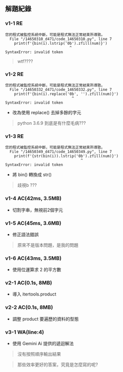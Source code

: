 ## 解題紀錄
### v1-1 RE
```text
您的程式被監控系統中斷，可能是程式無法正常結束所導致。
  File "/14650310_d471/code_14650310.py", line 7
    print(f'{bin(i).lstrip('0b').zfill(num)}')
                             ^
SyntaxError: invalid token
```
> wtf????

### v1-2 RE
```
您的程式被監控系統中斷，可能是程式無法正常結束所導致。
  File "/14650332_d471/code_14650332.py", line 7
    print(f'{bin(i).replace('0b', '').zfill(num)}')
                              ^
SyntaxError: invalid token
```
- 改為使用 replace() 去掉多餘的字元
> python 3.6.9 到底是有什麼毛病???

### v1-3 RE
```
您的程式被監控系統中斷，可能是程式無法正常結束所導致。
  File "/14650349_d471/code_14650349.py", line 7
    print(f'{str(bin(i)).lstrip('0b').zfill(num)}')
                                  ^
SyntaxError: invalid token
```
- 將 bin() 轉換成 str()
> 歧視b ???

### v1-4 AC(42ms, 3.5MB)
- 切割字串，無視前2個字元

### v1-5 AC(45ms, 3.6MB)
- 修正語法錯誤
> 原來不是版本問題，是我的問題

### v1-6 AC(43ms, 3.5MB)
- 使用位運算求 2 的平方數

### v2-1 AC(0.1s, 8MB)
- 導入 itertools.product

### v2-2 AC(0.1s, 8MB)
- 調整 product 要遍歷的資料的型態

### v3-1 WA(line:4)
- 使用 Gemini Ai 提供的遞迴解法
> 沒有按照順序輸出結果


> 那些效率更好的答案，究竟是怎麼寫的呢?
